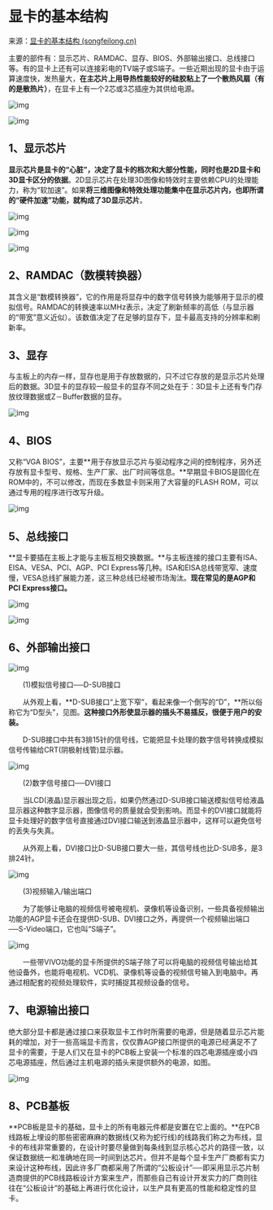# 显卡的基本结构

来源：[显卡的基本结构 (songfeilong.cn)](http://www.songfeilong.cn/jiaoan/xianka/xianka2.htm)

主要的部件有：显示芯片、RAMDAC、显存、BIOS、外部输出接口、总线接口等。有的显卡上还有可以连接彩电的TV端子或S端子。一些近期出现的显卡由于运算速度快，发热量大，**在主芯片上用导热性能较好的硅胶粘上了一个散热风扇（有的是散热片）**，在显卡上有一个2芯或3芯插座为其供给电源。

![img](http://www.songfeilong.cn/jiaoan/xianka/image/01.gif)

![img](http://www.songfeilong.cn/jiaoan/xianka/image/10.gif)

## 1、显示芯片

**显示芯片是显卡的“心脏”，决定了显卡的档次和大部分性能，同时也是2D显卡和3D显卡区分的依据**。2D显示芯片在处理3D图像和特效时主要依赖CPU的处理能力，称为“软加速”。如果**将三维图像和特效处理功能集中在显示芯片内，也即所谓的“硬件加速”功能，就构成了3D显示芯片**。

![img](http://www.songfeilong.cn/jiaoan/xianka/image/12.gif)

![img](http://www.songfeilong.cn/jiaoan/xianka/image/20.gif)

![img](http://www.songfeilong.cn/jiaoan/xianka/image/21.gif)

## 2、RAMDAC（数模转换器）

其含义是“数模转换器”，它的作用是将显存中的数字信号转换为能够用于显示的模拟信号。RAMDAC的转换速率以MHz表示，决定了刷新频率的高低（与显示器的“带宽”意义近似）。该数值决定了在足够的显存下，显卡最高支持的分辨率和刷新率。

## 3、显存

与主板上的内存一样，显存也是用于存放数据的，只不过它存放的是显示芯片处理后的数据。3D显卡的显存较一般显卡的显存不同之处在于：3D显卡上还有专门存放纹理数据或Z－Buffer数据的显存。

![img](http://www.songfeilong.cn/jiaoan/xianka/image/14.gif)

## 4、BIOS

又称“VGA BIOS”，主要**用于存放显示芯片与驱动程序之间的控制程序，另外还存放有显卡型号、规格、生产厂家、出厂时间等信息。**早期显卡BIOS是固化在ROM中的，不可以修改，而现在多数显卡则采用了大容量的FLASH ROM，可以通过专用的程序进行改写升级。

![img](http://www.songfeilong.cn/jiaoan/xianka/image/15.gif)

## 5、总线接口

**显卡要插在主板上才能与主板互相交换数据。**与主板连接的接口主要有ISA、EISA、VESA、PCI、AGP、PCI Express等几种。ISA和EISA总线带宽窄、速度慢，VESA总线扩展能力差，这三种总线已经被市场淘汰。**现在常见的是AGP和PCI Express接口。**

![img](http://www.songfeilong.cn/jiaoan/xianka/image/13.gif)

![img](http://www.songfeilong.cn/jiaoan/xianka/image/03.gif)

## 6、外部输出接口

![img](http://www.songfeilong.cn/jiaoan/xianka/image/04.gif)

　　(1)模拟信号接口──D-SUB接口

　　从外观上看，**D-SUB接口“上宽下窄”，看起来像一个倒写的“D”，**所以俗称它为“D型头”，见图。**这种接口外形使显示器的插头不易插反，很便于用户的安装。**

　　D-SUB接口中共有3排15针的信号线，它能把显卡处理的数字信号转换成模拟信号传输给CRT(阴极射线管)显示器。

![img](http://www.songfeilong.cn/jiaoan/xianka/image/16.gif)

　　(2)数字信号接口──DVI接口

　　当LCD(液晶)显示器出现之后，如果仍然通过D-SUB接口输送模拟信号给液晶显示器这种数字显示器，图像信号的质量就会受到影响。而显卡的DVI接口就能将显卡处理好的数字信号直接通过DVI接口输送到液晶显示器中，这样可以避免信号的丢失与失真。

　　从外观上看，DVI接口比D-SUB接口要大一些，其信号线也比D-SUB多，是3排24针。

![img](http://www.songfeilong.cn/jiaoan/xianka/image/17.gif)

　　(3)视频输入/输出端口

　　为了能够让电脑的视频信号被电视机、录像机等设备识别，一些具备视频输出功能的AGP显卡还会在提供D-SUB、DVI接口之外，再提供一个视频输出端口──S-Video端口，它也叫“S端子”。

![img](http://www.songfeilong.cn/jiaoan/xianka/image/18.gif)

　　一些带VIVO功能的显卡所提供的S端子除了可以将电脑的视频信号输出给其他设备外，也能将电视机、VCD机、录像机等设备的视频信号输入到电脑中。再通过相配套的视频处理软件，实时捕捉其视频设备的信号。

## 7、电源输出接口

绝大部分显卡都是通过接口来获取显卡工作时所需要的电源，但是随着显示芯片能耗的增加，对于一些高端显卡而言，仅仅靠AGP接口所提供的电源已经满足不了显卡的需要，于是人们又在显卡的PCB板上安装一个标准的四芯电源插座或小四芯电源插座，然后通过主机电源的插头来提供额外的电源，如图。

![img](http://www.songfeilong.cn/jiaoan/xianka/image/19.gif)

## 8、PCB基板

**PCB板是显卡的基础，显卡上的所有电器元件都是安置在它上面的。**在PCB线路板上埋设的那些密密麻麻的数据线(又称为蛇行线)的线路我们称之为布线，显卡的布线非常重要的，在设计时要尽量做到每条线到显示核心芯片的路径一致，以保证数据统一和准确地在同一时间到达芯片。但并不是每个显卡生产厂商都有实力来设计这种布线，因此许多厂商都采用了所谓的“公板设计”──即采用显示芯片制造商提供的PCB线路板设计方案来生产，而那些自己有设计开发实力的厂商则往往在“公板设计”的基础上再进行优化设计，以生产具有更高的性能和稳定性的显卡。

